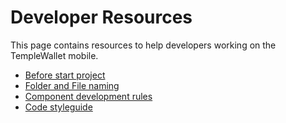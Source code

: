 # Developer Resources

This page contains resources to help developers working on the TempleWallet mobile.

- [Before start project](./developer/prerequisites.md)
- [Folder and File naming](./developer/folder-and-file-naming.md)
- [Component development rules](./developer/component.md)
- [Code styleguide](./developer/code-style.md)
